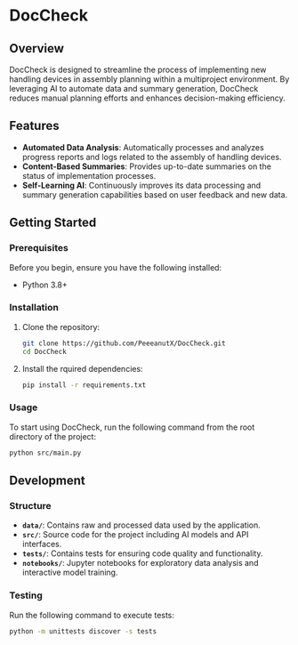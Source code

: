 # DocCheck

## Overview
DocCheck is designed to streamline the process of implementing new handling devices in assembly planning within a 
multiproject environment. By leveraging AI to automate data and summary generation, DocCheck reduces manual planning
efforts and enhances decision-making efficiency.

## Features
- **Automated Data Analysis**: Automatically processes and analyzes progress reports and logs related to the assembly
of handling devices.
- **Content-Based Summaries**: Provides up-to-date summaries on the status of implementation processes.
- **Self-Learning AI**: Continuously improves its data processing and summary generation capabilities based on user
feedback and new data.

## Getting Started

### Prerequisites
Before you begin, ensure you have the following installed:
- Python 3.8+

### Installation
1. Clone the repository:
   ```bash
   git clone https://github.com/PeeeanutX/DocCheck.git
   cd DocCheck
   
2. Install the rquired dependencies:
   ```bash
   pip install -r requirements.txt
   
### Usage
To start using DocCheck, run the following command from the root directory of the project:
```bash
python src/main.py
```

## Development
### Structure
- **`data/`**: Contains raw and processed data used by the application.
- **`src/`**: Source code for the project including AI models and API interfaces.
- **`tests/`**: Contains tests for ensuring code quality and functionality.
- **`notebooks/`**: Jupyter notebooks for exploratory data analysis and interactive model training.

### Testing
Run the following command to execute tests:
```bash
python -m unittests discover -s tests
```